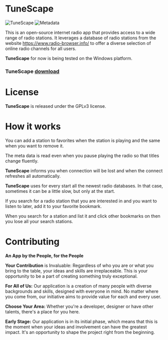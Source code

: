 
# TuneScape
![TuneScape](https://github.com/grzesiekkedzior/TuneScape/assets/23739158/7471a256-ec6d-4685-8e1d-2e6524d9ba4a)
![Metadata](https://github.com/grzesiekkedzior/TuneScape/assets/23739158/6c890235-b6e7-4240-a506-63eea7b042d0)

This is an open-source internet radio app that provides access to a wide range of radio stations. It leverages a database of radio stations from the website https://www.radio-browser.info/ to offer a diverse selection of online radio channels for all users.

**TuneScape** for now is being tested on the Windows platform.

### TuneScape [download](https://sourceforge.net/projects/tunescape/)

# License
**TuneScape** is released under the GPLv3 license.

# How it works

You can add a station to favorites when the station is playing and the same when you want to remove it.

The meta data is read even when you pause playing the radio so that titles change fluently.

**TuneScape** informs you when connection will be lost and when the connect refreshes all automatically.

**TuneScape** uses for every start all the newest radio databases. In that case, sometimes it can be a little slow, but only at the start.

If you search for a radio station that you are interested in and you want to listen to later, add it to your favorite bookmark.

When you search for a station and list it and click other bookmarks on then you lose all your search stations.

# Contributing

**An App by the People, for the People**

**Your Contribution** is Invaluable: Regardless of who you are or what you bring to the table, your ideas and skills are irreplaceable. This is your opportunity to be a part of creating something truly exceptional.

**For All of Us:** Our application is a creation of many people with diverse backgrounds and skills, designed with everyone in mind. No matter where you come from, our initiative aims to provide value for each and every user.

**Choose Your Area:** Whether you're a developer, designer or have other talents, there's a place for you here.

**Early Stage:** Our application is in its initial phase, which means that this is the moment when your ideas and involvement can have the greatest impact. It's an opportunity to shape the project right from the beginning.
